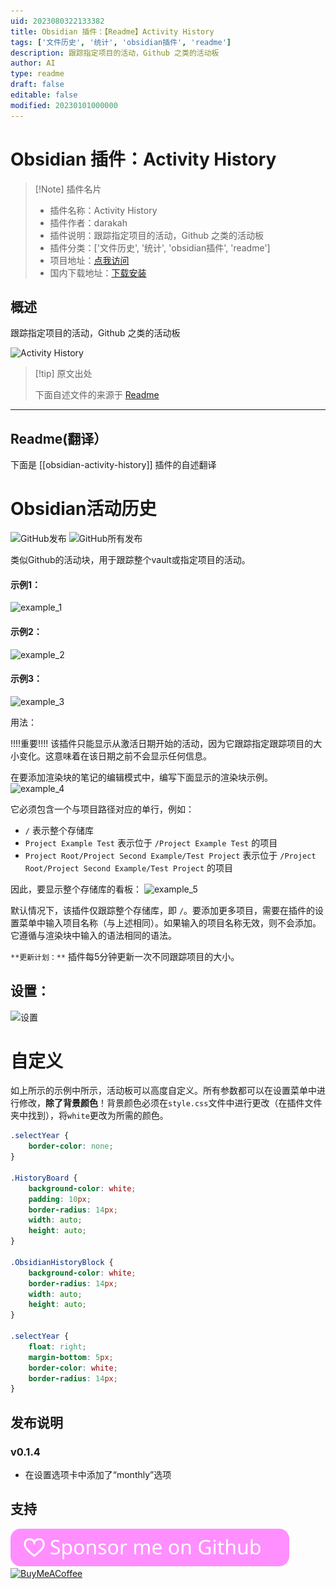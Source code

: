 ```yaml
---
uid: 2023080322133382
title: Obsidian 插件：【Readme】Activity History
tags: ['文件历史', '统计', 'obsidian插件', 'readme']
description: 跟踪指定项目的活动，Github 之类的活动板
author: AI
type: readme
draft: false
editable: false
modified: 20230101000000
---
```


# Obsidian 插件：Activity History

> [!Note] 插件名片
> - 插件名称：Activity History
> - 插件作者：darakah
> - 插件说明：跟踪指定项目的活动，Github 之类的活动板
> - 插件分类：['文件历史', '统计', 'obsidian插件', 'readme']
> - 项目地址：[点我访问](https://github.com/Darakah/obsidian-activity-history)
> - 国内下载地址：[下载安装](https://pkmer.cn/products/plugin/pluginMarket/?obsidian-activity-history)

## 概述

跟踪指定项目的活动，Github 之类的活动板

![Activity History](https://cdn.pkmer.cn/covers/obsidian-activity-history.PNG!pkmer)

> [!tip] 原文出处
> 
>下面自述文件的来源于 [Readme](https://ghproxy.net/https://raw.githubusercontent.com/Darakah/obsidian-activity-history/main/README.md)
> 

---

## Readme(翻译）

下面是 [[obsidian-activity-history]] 插件的自述翻译


# Obsidian活动历史
![GitHub发布](https://img.shields.io/github/v/release/Darakah/obsidian-activity-history)
![GitHub所有发布](https://img.shields.io/github/downloads/Darakah/obsidian-activity-history/total)

类似Github的活动块，用于跟踪整个vault或指定项目的活动。

#### 示例1：
![example_1](https://raw.githubusercontent.com/Darakah/obsidian-activity-history/main/images/example_1.png)

#### 示例2：
![example_2](https://raw.githubusercontent.com/Darakah/obsidian-activity-history/main/images/example_2.png)

#### 示例3：
![example_3](https://raw.githubusercontent.com/Darakah/obsidian-activity-history/main/images/example_3.png)

用法：

!!!!重要!!!!
该插件只能显示从激活日期开始的活动，因为它跟踪指定跟踪项目的大小变化。这意味着在该日期之前不会显示任何信息。

在要添加渲染块的笔记的编辑模式中，编写下面显示的渲染块示例。
![example_4](https://raw.githubusercontent.com/Darakah/obsidian-activity-history/main/images/example_4.png) 

它必须包含一个与项目路径对应的单行，例如：
- `/` 表示整个存储库
- `Project Example Test` 表示位于 `/Project Example Test` 的项目
- `Project Root/Project Second Example/Test Project` 表示位于 `/Project Root/Project Second Example/Test Project` 的项目

因此，要显示整个存储库的看板：
![example_5](https://raw.githubusercontent.com/Darakah/obsidian-activity-history/main/images/example_5.png) 


默认情况下，该插件仅跟踪整个存储库，即 `/`。要添加更多项目，需要在插件的设置菜单中输入项目名称（与上述相同）。如果输入的项目名称无效，则不会添加。它遵循与渲染块中输入的语法相同的语法。

`**更新计划：**` 插件每5分钟更新一次不同跟踪项目的大小。

## 设置：
![设置](https://raw.githubusercontent.com/Darakah/obsidian-activity-history/main/images/settings.png)

# 自定义
如上所示的示例中所示，活动板可以高度自定义。所有参数都可以在设置菜单中进行修改，**除了背景颜色**！背景颜色必须在`style.css`文件中进行更改（在插件文件夹中找到），将`white`更改为所需的颜色。

```css
.selectYear {
    border-color: none;
}

.HistoryBoard {
    background-color: white;
    padding: 10px;
    border-radius: 14px;
    width: auto;
    height: auto;
}

.ObsidianHistoryBlock {
    background-color: white;
    border-radius: 14px;
    width: auto;
    height: auto;
}

.selectYear {
    float: right;
    margin-bottom: 5px;
    border-color: white;
    border-radius: 14px;
}
```

## 发布说明

### v0.1.4
- 在设置选项卡中添加了“monthly”选项

## 支持

[![Github赞助](https://raw.githubusercontent.com/Darakah/Darakah/e0fe245eaef23cb4a5f19fe9a09a9df0c0cdc8e1/icons/github_sponsor_btn.svg)](https://github.com/sponsors/Darakah) [<img src="https://cdn.buymeacoffee.com/buttons/v2/default-yellow.png" alt="BuyMeACoffee" width="100">](https://www.buymeacoffee.com/darakah)



